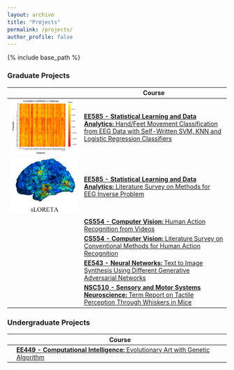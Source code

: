 ```yaml
---
layout: archive
title: "Projects"
permalink: /projects/
author_profile: false
---
```


{% include base_path %}


### Graduate Projects

|                  | Course                                                                                                                                                   | 
| --------         | ------                                                                                                                                                   |
| ![bciimage](/images/bciproject1.PNG)  | [**EE585 - Statistical Learning and Data Analytics:** Hand/Feet Movement Classification from EEG Data with Self-Written SVM, KNN and Logistic Regression Classifiers](#)| 
| ![eeginverse](/images/eeginverse.PNG)   | [**EE585 - Statistical Learning and Data Analytics:** Literature Survey on Methods for EEG Inverse Problem](#)                                                          |
|   | [**CS554 - Computer Vision:** Human Action Recognition from Videos](#)                                                                                                  |
|   | [**CS554 - Computer Vision:** Literature Survey on Conventional Methods for Human Action Recognition](#)                                                                |
|   | [**EE543 - Neural Networks:** Text to Image Synthesis Using Different Generative Adversarial Networks](#)                                                               |
|   | [**NSC510 - Sensory and Motor Systems Neuroscience:** Term Report on Tactile Perception Through Whiskers in Mice](#)                                                    |

### Undergraduate Projects

|                  | Course                                                                                                                                       | 
| --------         | ------                                                                                                                                       |
|   | [**EE449 - Computational Intelligence:** Evolutionary Art with Genetic Algorithm](#) | 

                     

